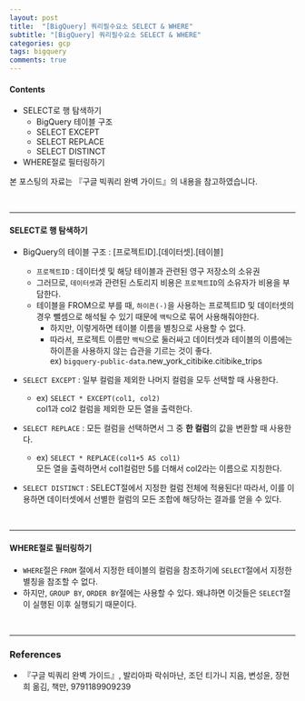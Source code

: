 ```yaml
---
layout: post
title:  "[BigQuery] 쿼리필수요소 SELECT & WHERE"
subtitle: "[BigQuery] 쿼리필수요소 SELECT & WHERE"
categories: gcp
tags: bigquery
comments: true
---
```

#### Contents

- SELECT로 행 탐색하기
	- BigQuery 테이블 구조
	- SELECT EXCEPT
	- SELECT REPLACE
	- SELECT DISTINCT
- WHERE절로 필터링하기

본 포스팅의 자료는  『구글 빅쿼리 완벽 가이드』의 내용을 참고하였습니다.

<br>

- - -

#### SELECT로 행 탐색하기
- BigQuery의 테이블 구조 : [프로젝트ID].[데이터셋].[테이블]
	- `프로젝트ID` : 데이터셋 및 해당 테이블과 관련된 영구 저장소의 소유권
	- 그러므로, `데이터셋`과 관련된 스토리지 비용은 `프로젝트ID`의 소유자가 비용을 부담한다.
	- 테이블을 FROM으로 부를 때, `하이픈(-)`을 사용하는 프로젝트ID 및 데이터셋의 경우 뺄셈으로 해석될 수 있기 때문에 `백틱`으로 묶어 사용해줘야한다.
		- 하지만, 이렇게하면 테이블 이름을 별칭으로 사용할 수 없다.
		- 따라서, 프로젝트 이름만 `백틱`으로 둘러싸고 데이터셋과 테이블의 이름에는 하이픈을 사용하지 않는 습관을 기르는 것이 좋다.<br>ex) `bigquery-public-data`.new_york_citibike.citibike_trips

- `SELECT EXCEPT` : 일부 컬럼을 제외한 나머지 컬럼을 모두 선택할 때 사용한다.
	- ex) ```SELECT * EXCEPT(col1, col2)```<br>col1과 col2 컬럼을 제외한 모든 열을 출력한다.

- `SELECT REPLACE` : 모든 컬럼을 선택하면서 그 중 <b>한 컬럼</b>의 값을 변환할 때 사용한다.
	- ex) ```SELECT * REPLACE(col1+5 AS col1)```<br>모든 열을 출력하면서 col1컬럼만 5를 더해서 col2라는 이름으로 지칭한다.

- `SELECT DISTINCT` : SELECT절에서 지정한 컬럼 전체에 적용된다! 따라서, 이를 이용하면 데이터셋에서 선별한 컬럼의  모든 조합에 해당하는 결과를 얻을 수 있다.

<br>

- - - 

#### WHERE절로 필터링하기
- `WHERE`절은 `FROM` 절에서 지정한 테이블의 컬럼을 참조하기에 `SELECT`절에서 지정한 별칭을 참조할 수 없다.
-  하지만, `GROUP BY`, `ORDER BY`절에는 사용할 수 있다. 왜냐하면 이것들은 `SELECT`절이 실행된 이후 실행되기 때문이다. 


<br>

- - -

### References
- 『구글 빅쿼리 완벽 가이드』, 발리아파 락쉬마난, 조던 티가니 지음, 변성윤, 장현희 옮김, 책만, 9791189909239



